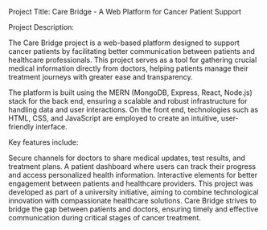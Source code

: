 Project Title: Care Bridge - A Web Platform for Cancer Patient Support

Project Description:

The Care Bridge project is a web-based platform designed to support cancer patients by facilitating better communication between patients and healthcare professionals. This project serves as a tool for gathering crucial medical information directly from doctors, helping patients manage their treatment journeys with greater ease and transparency.

The platform is built using the MERN (MongoDB, Express, React, Node.js) stack for the back end, ensuring a scalable and robust infrastructure for handling data and user interactions. On the front end, technologies such as HTML, CSS, and JavaScript are employed to create an intuitive, user-friendly interface.

Key features include:

Secure channels for doctors to share medical updates, test results, and treatment plans.
A patient dashboard where users can track their progress and access personalized health information.
Interactive elements for better engagement between patients and healthcare providers.
This project was developed as part of a university initiative, aiming to combine technological innovation with compassionate healthcare solutions. Care Bridge strives to bridge the gap between patients and doctors, ensuring timely and effective communication during critical stages of cancer treatment.
